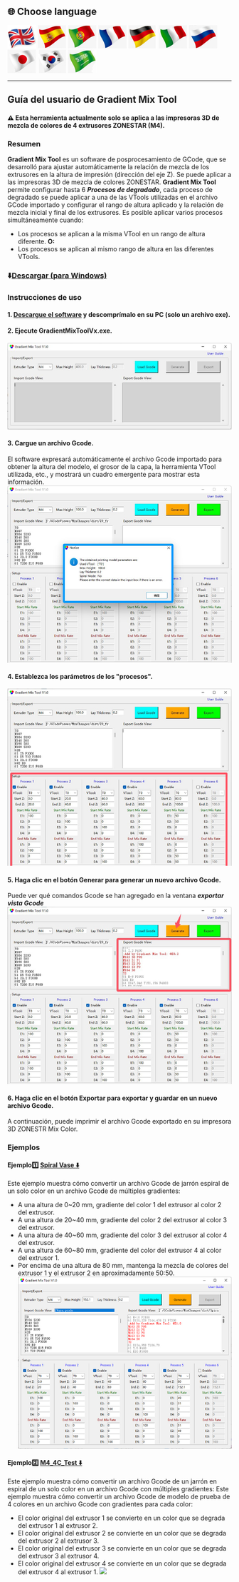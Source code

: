 
## <a id="choose-language">:globe_with_meridians: Choose language </a>
[![](../../lanpic/EN.png)](./readme.md)
[![](../../lanpic/ES.png)](./readme-es.md)
[![](../../lanpic/PT.png)](./readme-pt.md)
[![](../../lanpic/FR.png)](./readme-fr.md)
[![](../../lanpic/DE.png)](./readme-de.md)
[![](../../lanpic/IT.png)](./readme-it.md)
[![](../../lanpic/RU.png)](./readme-ru.md)
[![](../../lanpic/JP.png)](./readme-jp.md)
[![](../../lanpic/KR.png)](./readme-kr.md)
[![](../../lanpic/SA.png)](./readme-sa.md)

----
## Guía del usuario de Gradient Mix Tool
#### :warning: Esta herramienta actualmente solo se aplica a las impresoras 3D de mezcla de colores de 4 extrusores ZONESTAR (M4).
### Resumen
**Gradient Mix Tool** es un software de posprocesamiento de GCode, que se desarrolló para ajustar automáticamente la relación de mezcla de los extrusores en la altura de impresión (dirección del eje Z). Se puede aplicar a las impresoras 3D de mezcla de colores ZONESTAR.
**Gradient Mix Tool** permite configurar hasta 6 ***Procesos de degradado***, cada proceso de degradado se puede aplicar a una de las VTools utilizadas en el archivo GCode importado y configurar el rango de altura aplicado y la relación de mezcla inicial y final de los extrusores. Es posible aplicar varios procesos simultáneamente cuando:
- Los procesos se aplican a la misma VTool en un rango de altura diferente.
**O:**
- Los procesos se aplican al mismo rango de altura en las diferentes VTools.
### :arrow_down:[Descargar (para Windows)](./GradientMixToolV1)
### Instrucciones de uso
#### 1. [Descargue el software](./GradientMixToolV1) y descomprímalo en su PC (solo un archivo exe).
#### 2. Ejecute GradientMixToolVx.exe.
![](1.jpg)
#### 3. Cargue un archivo Gcode.
El software expresará automáticamente el archivo Gcode importado para obtener la altura del modelo, el grosor de la capa, la herramienta VTool utilizada, etc., y mostrará un cuadro emergente para mostrar esta información.
![](2.jpg)
#### 4. Establezca los parámetros de los "procesos".
![](3.jpg)
#### 5. Haga clic en el botón Generar para generar un nuevo archivo Gcode.
Puede ver qué comandos Gcode se han agregado en la ventana ***exportar vista Gcode***
![](4.jpg)
#### 6. Haga clic en el botón Exportar para exportar y guardar en un nuevo archivo Gcode.
A continuación, puede imprimir el archivo Gcode exportado en su impresora 3D ZONESTR Mix Color.
### Ejemplos
#### Ejemplo:one: [Spiral Vase :arrow_down:](./SpiralVase.zip)
Este ejemplo muestra cómo convertir un archivo Gcode de jarrón espiral de un solo color en un archivo Gcode de múltiples gradientes:
- A una altura de 0~20 mm, gradiente del color 1 del extrusor al color 2 del extrusor.
- A una altura de 20~40 mm, gradiente del color 2 del extrusor al color 3 del extrusor.
- A una altura de 40~60 mm, gradiente del color 3 del extrusor al color 4 del extrusor.
- A una altura de 60~80 mm, gradiente del color del extrusor 4 al color del extrusor 1.
- Por encima de una altura de 80 mm, mantenga la mezcla de colores del extrusor 1 y el extrusor 2 en aproximadamente 50:50.
![](./SpiralVase.jpg)
#### Ejemplo:two: [M4_4C_Test :arrow_down:](./M4_4C_test.zip)
Este ejemplo muestra cómo convertir un archivo Gcode de un jarrón en espiral de un solo color en un archivo Gcode con múltiples gradientes:
Este ejemplo muestra cómo convertir un archivo Gcode de modelo de prueba de 4 colores en un archivo Gcode con gradientes para cada color:
- El color original del extrusor 1 se convierte en un color que se degrada del extrusor 1 al extrusor 2.
- El color original del extrusor 2 se convierte en un color que se degrada del extrusor 2 al extrusor 3.
- El color original del extrusor 3 se convierte en un color que se degrada del extrusor 3 al extrusor 4.
- El color original del extrusor 4 se convierte en un color que se degrada del extrusor 4 al extrusor 1.
![](./Prueba-M4-4C.jpg)